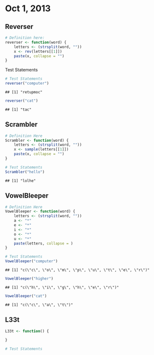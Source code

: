 # Oct 1, 2013

## Reverser


```r
# Definition here:
reverser <- function(word) {
    letters <- (strsplit(word, ""))
    x <- rev(letters[[1]])
    paste(x, collapse = "")
}
```


Test Statements

```r
# Test Statements
reverser("computer")
```

```
## [1] "retupmoc"
```

```r
reverser("cat")
```

```
## [1] "tac"
```


## Scrambler


```r
# Definition Here
Scrambler <- function(word) {
    letters <- (strsplit(word, ""))
    x <- sample(letters[[1]])
    paste(x, collapse = "")
}
```



```r
# Test Statements
Scrambler("hello")
```

```
## [1] "lolhe"
```


## VowelBleeper


```r
# Definition Here
VowelBleeper <- function(word) {
    letters <- (strsplit(word, ""))
    a <- "*"
    e <- "*"
    i <- "*"
    o <- "*"
    u <- "*"
    paste(letters, collapse = )
}
```



```r
# Test Statements
VowelBleeper("computer")
```

```
## [1] "c(\"c\", \"o\", \"m\", \"p\", \"u\", \"t\", \"e\", \"r\")"
```

```r
VowelBleeper("higher")
```

```
## [1] "c(\"h\", \"i\", \"g\", \"h\", \"e\", \"r\")"
```

```r
VowelBleeper("cat")
```

```
## [1] "c(\"c\", \"a\", \"t\")"
```


## L33t 

```r
L33t <- function() {
    
}
```



```r
# Test Statements

```

